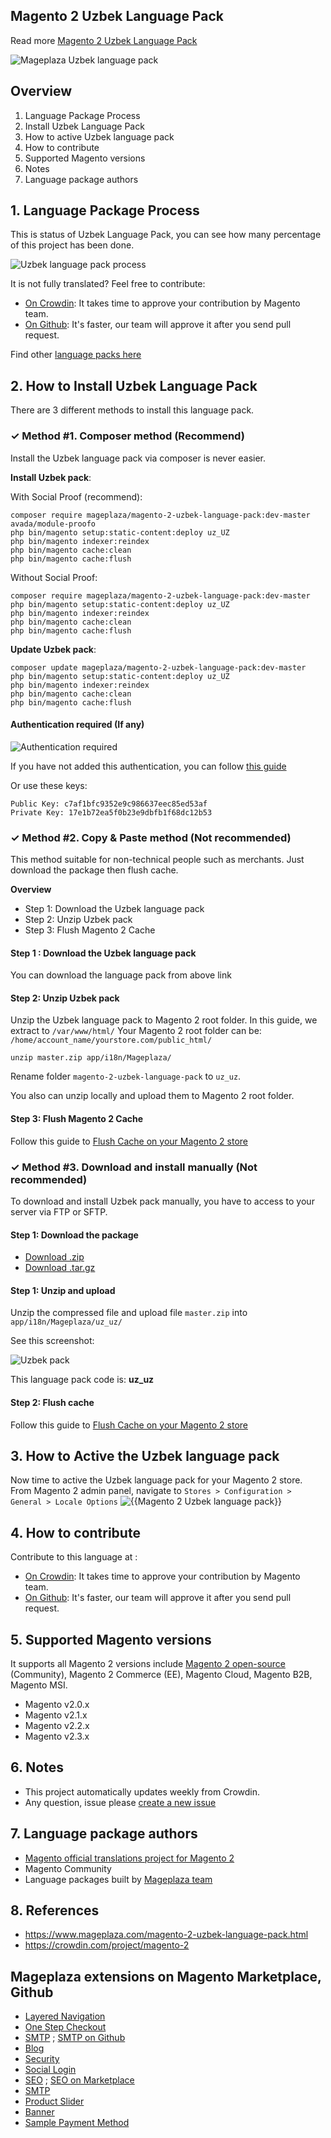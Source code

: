 ## Magento 2 Uzbek Language Pack



Read more [Magento 2 Uzbek Language Pack](https://www.mageplaza.com/magento-2-uzbek-language-pack.html)

![Mageplaza Uzbek language pack](https://cdn3.mageplaza.com/media/general/qjWPj1W.png)

## Overview

1. Language Package Process
2. Install Uzbek Language Pack
3. How to active Uzbek language pack
4. How to contribute
5. Supported Magento versions
6. Notes
7. Language package authors

## 1. Language Package Process

This is status of Uzbek Language Pack, you can see how many percentage of this project has been done.

![Uzbek language pack process](https://progress-bar.dev//?title=completed)

It is not fully translated? Feel free to contribute:
- [On Crowdin](https://crowdin.com/project/magento-2): It takes time to approve your contribution by Magento team.
- [On Github](https://github.com/mageplaza/magento-2-uzbek-language-pack/blob/master/HOW-TO-CONTRIBUTE.md): It's faster, our team will approve it after you send pull request.


Find other [language packs here](https://www.mageplaza.com/kb/magento-2-language-pack/)

## 2. How to Install Uzbek Language Pack

There are 3 different methods to install this language pack.

### ✓ Method #1. Composer method (Recommend)
Install the Uzbek language pack via composer is never easier.

**Install Uzbek pack**:

With Social Proof (recommend):

```
composer require mageplaza/magento-2-uzbek-language-pack:dev-master avada/module-proofo
php bin/magento setup:static-content:deploy uz_UZ
php bin/magento indexer:reindex
php bin/magento cache:clean
php bin/magento cache:flush
```

Without Social Proof:

```
composer require mageplaza/magento-2-uzbek-language-pack:dev-master
php bin/magento setup:static-content:deploy uz_UZ
php bin/magento indexer:reindex
php bin/magento cache:clean
php bin/magento cache:flush
```


**Update  Uzbek pack**:

```
composer update mageplaza/magento-2-uzbek-language-pack:dev-master
php bin/magento setup:static-content:deploy uz_UZ
php bin/magento indexer:reindex
php bin/magento cache:clean
php bin/magento cache:flush

```

#### Authentication required (If any)

![Authentication required](https://cdn.mageplaza.com/media/general/dmryiPk.png)

If you have not added this authentication, you can follow [this guide](http://devdocs.magento.com/guides/v2.0/install-gde/prereq/connect-auth.html)

Or use these keys:

```
Public Key: c7af1bfc9352e9c986637eec85ed53af
Private Key: 17e1b72ea5f0b23e9dbfb1f68dc12b53
```



### ✓ Method #2. Copy & Paste method (Not recommended)

This method suitable for non-technical people such as merchants. Just download the package then flush cache.

**Overview**

- Step 1: Download the Uzbek language pack
- Step 2: Unzip Uzbek pack
- Step 3: Flush Magento 2 Cache

#### Step 1 : Download the Uzbek language pack

You can download the language pack from above link

#### Step 2: Unzip Uzbek pack

Unzip the Uzbek language pack to Magento 2 root folder. In this guide, we extract to `/var/www/html/`
Your Magento 2 root folder can be: `/home/account_name/yourstore.com/public_html/`

```
unzip master.zip app/i18n/Mageplaza/
```

Rename folder `magento-2-uzbek-language-pack` to `uz_uz`.


You also can unzip locally and upload them to Magento 2 root folder.

#### Step 3: Flush Magento 2 Cache

Follow this guide to [Flush Cache on your Magento 2 store](https://www.mageplaza.com/kb/how-flush-enable-disable-cache.html)


### ✓ Method #3. Download and install manually (Not recommended)

To download and install Uzbek pack manually, you have to access to your server via FTP or SFTP.

#### Step 1: Download the package

- [Download .zip](https://github.com/mageplaza/magento-2-uzbek-language-pack/archive/master.zip)
- [Download .tar.gz](https://github.com/mageplaza/magento-2-uzbek-language-pack/tarball/master)

#### Step 1: Unzip and upload

Unzip the compressed file and upload file `master.zip` into `app/i18n/Mageplaza/uz_uz/`

See this screenshot:

![Uzbek pack](https://cdn3.mageplaza.com/media/general/language-pack.png)

This language pack code is: **uz_uz**

#### Step 2: Flush cache

Follow this guide to [Flush Cache on your Magento 2 store](https://www.mageplaza.com/kb/how-flush-enable-disable-cache.html)


## 3. How to Active the Uzbek language pack 

Now time to active the Uzbek language pack for your Magento 2 store. From Magento 2 admin panel, navigate to `Stores > Configuration > General > Locale Options`
![{{Magento 2 Uzbek language pack}}](https://cdn.mageplaza.com/media/general/aPSUA0l.png)


## 4. How to contribute

Contribute to this language at :
- [On Crowdin](https://crowdin.com/project/magento-2): It takes time to approve your contribution by Magento team.
- [On Github](https://github.com/mageplaza/magento-2-uzbek-language-pack/blob/master/HOW-TO-CONTRIBUTE.md): It's faster, our team will approve it after you send pull request.


## 5. Supported Magento versions

It supports all Magento 2 versions include [Magento 2 open-source](https://www.mageplaza.com/download-magento/) (Community), Magento 2 Commerce (EE), Magento Cloud, Magento B2B, Magento MSI.


- Magento v2.0.x
- Magento v2.1.x
- Magento v2.2.x
- Magento v2.3.x



## 6. Notes 

- This project automatically updates weekly from Crowdin.
- Any question, issue please [create a new issue](https://github.com/mageplaza/magento-2-uzbek-language-pack/issues/new)

## 7. Language package authors

- [Magento official translations project for Magento 2](https://crowdin.com/project/magento-2)
- Magento Community
- Language packages built by [Mageplaza team](https://www.mageplaza.com/)


## 8. References 

- https://www.mageplaza.com/magento-2-uzbek-language-pack.html
- https://crowdin.com/project/magento-2



## Mageplaza extensions on Magento Marketplace, Github


- [Layered Navigation](https://marketplace.magento.com/mageplaza-layered-navigation-m2.html)
- [One Step Checkout](https://marketplace.magento.com/mageplaza-magento-2-one-step-checkout-extension.html)
- [SMTP](https://marketplace.magento.com/mageplaza-module-smtp.html) ; [SMTP on Github](https://github.com/mageplaza/magento-2-smtp)
- [Blog](https://github.com/mageplaza/magento-2-blog)
- [Security](https://marketplace.magento.com/mageplaza-module-security.html)
- [Social Login](https://github.com/mageplaza/magento-2-social-login)
- [SEO](https://github.com/mageplaza/magento-2-seo) ; [SEO on Marketplace](https://marketplace.magento.com/mageplaza-magento-2-seo-extension.html)
- [SMTP](https://github.com/mageplaza/magento-2-smtp)
- [Product Slider](https://github.com/mageplaza/magento-2-product-slider)
- [Banner](https://github.com/mageplaza/magento-2-banner-slider)
- [Sample Payment Method](https://github.com/mageplaza/magento-2-sample-payment-method)



